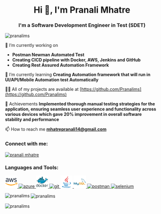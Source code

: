 <h1 align="center">Hi 👋, I'm Pranali Mhatre</h1>
<h3 align="center">I'm a Software Development Engineer in Test (SDET)</h3>

<p align="left"> <img src="https://komarev.com/ghpvc/?username=pranalims&label=Profile%20views&color=0e75b6&style=flat" alt="pranalims" /> </p>

🔭 I’m currently working on
-   **Postman Newman Automated Test**
-   **Creating CICD pipeline with Docker, AWS, Jenkins and GitHub**
-   **Creating Rest Assured Automation Framework**
  
  🌱 I’m currently learning **Creating Automation framework that will run in UI/API/Mobile Automation test Automatically**



 👨‍💻 All of my projects are available at [https://github.com/Pranalims](https://github.com/Pranalims)

 🥇 Achievements **Implemented thorough manual testing strategies for the application, ensuring seamless user experience and functionality across various devices which gave 20% improvement in overall software stability and performance**

📫 How to reach me **mhatrepranali14@gmail.com**

<h3 align="left">Connect with me:</h3>
<p align="left">
<a href="https://linkedin.com/in/pranali mhatre" target="blank"><img align="center" src="https://raw.githubusercontent.com/rahuldkjain/github-profile-readme-generator/master/src/images/icons/Social/linked-in-alt.svg" alt="pranali mhatre" height="30" width="40" /></a>
</p>

<h3 align="left">Languages and Tools:</h3>
<p align="left"> <a href="https://aws.amazon.com" target="_blank" rel="noreferrer"> <img src="https://raw.githubusercontent.com/devicons/devicon/master/icons/amazonwebservices/amazonwebservices-original-wordmark.svg" alt="aws" width="40" height="40"/> </a> <a href="https://azure.microsoft.com/en-in/" target="_blank" rel="noreferrer"> <img src="https://www.vectorlogo.zone/logos/microsoft_azure/microsoft_azure-icon.svg" alt="azure" width="40" height="40"/> </a> <a href="https://www.docker.com/" target="_blank" rel="noreferrer"> <img src="https://raw.githubusercontent.com/devicons/devicon/master/icons/docker/docker-original-wordmark.svg" alt="docker" width="40" height="40"/> </a> <a href="https://git-scm.com/" target="_blank" rel="noreferrer"> <img src="https://www.vectorlogo.zone/logos/git-scm/git-scm-icon.svg" alt="git" width="40" height="40"/> </a> <a href="https://www.java.com" target="_blank" rel="noreferrer"> <img src="https://raw.githubusercontent.com/devicons/devicon/master/icons/java/java-original.svg" alt="java" width="40" height="40"/> </a> <a href="https://www.mysql.com/" target="_blank" rel="noreferrer"> <img src="https://raw.githubusercontent.com/devicons/devicon/master/icons/mysql/mysql-original-wordmark.svg" alt="mysql" width="40" height="40"/> </a> <a href="https://postman.com" target="_blank" rel="noreferrer"> <img src="https://www.vectorlogo.zone/logos/getpostman/getpostman-icon.svg" alt="postman" width="40" height="40"/> </a> <a href="https://www.selenium.dev" target="_blank" rel="noreferrer"> <img src="https://raw.githubusercontent.com/detain/svg-logos/780f25886640cef088af994181646db2f6b1a3f8/svg/selenium-logo.svg" alt="selenium" width="40" height="40"/> </a> </p>

<p><img align="left" src="https://github-readme-stats.vercel.app/api/top-langs?username=pranalims&show_icons=true&locale=en&layout=compact" alt="pranalims" /></p>

<p>&nbsp;<img align="center" src="https://github-readme-stats.vercel.app/api?username=pranalims&show_icons=true&locale=en" alt="pranalims" /></p>

<p><img align="center" src="https://github-readme-streak-stats.herokuapp.com/?user=pranalims&" alt="pranalims" /></p>
